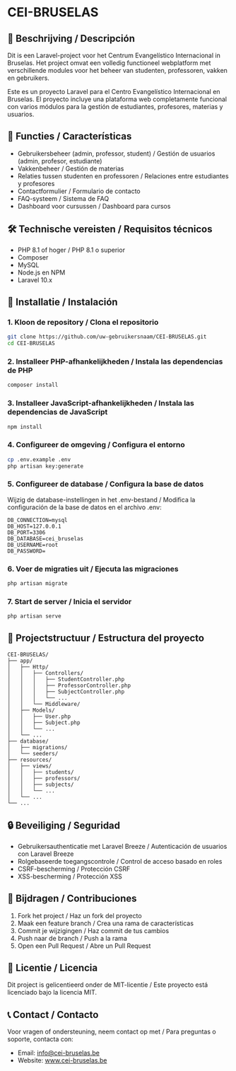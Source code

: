 # CEI-BRUSELAS

## 📝 Beschrijving / Descripción
Dit is een Laravel-project voor het Centrum Evangelístico Internacional in Bruselas. Het project omvat een volledig functioneel webplatform met verschillende modules voor het beheer van studenten, professoren, vakken en gebruikers.

Este es un proyecto Laravel para el Centro Evangelístico Internacional en Bruselas. El proyecto incluye una plataforma web completamente funcional con varios módulos para la gestión de estudiantes, profesores, materias y usuarios.

## 🚀 Functies / Características
- Gebruikersbeheer (admin, professor, student) / Gestión de usuarios (admin, profesor, estudiante)
- Vakkenbeheer / Gestión de materias
- Relaties tussen studenten en professoren / Relaciones entre estudiantes y profesores
- Contactformulier / Formulario de contacto
- FAQ-systeem / Sistema de FAQ
- Dashboard voor cursussen / Dashboard para cursos

## 🛠️ Technische vereisten / Requisitos técnicos
- PHP 8.1 of hoger / PHP 8.1 o superior
- Composer
- MySQL
- Node.js en NPM
- Laravel 10.x

## 🚀 Installatie / Instalación

### 1. Kloon de repository / Clona el repositorio
```bash
git clone https://github.com/uw-gebruikersnaam/CEI-BRUSELAS.git
cd CEI-BRUSELAS
```

### 2. Installeer PHP-afhankelijkheden / Instala las dependencias de PHP
```bash
composer install
```

### 3. Installeer JavaScript-afhankelijkheden / Instala las dependencias de JavaScript
```bash
npm install
```

### 4. Configureer de omgeving / Configura el entorno
```bash
cp .env.example .env
php artisan key:generate
```

### 5. Configureer de database / Configura la base de datos
Wijzig de database-instellingen in het .env-bestand / Modifica la configuración de la base de datos en el archivo .env:
```env
DB_CONNECTION=mysql
DB_HOST=127.0.0.1
DB_PORT=3306
DB_DATABASE=cei_bruselas
DB_USERNAME=root
DB_PASSWORD=
```

### 6. Voer de migraties uit / Ejecuta las migraciones
```bash
php artisan migrate
```

### 7. Start de server / Inicia el servidor
```bash
php artisan serve
```

## 📁 Projectstructuur / Estructura del proyecto
```
CEI-BRUSELAS/
├── app/
│   ├── Http/
│   │   ├── Controllers/
│   │   │   ├── StudentController.php
│   │   │   ├── ProfessorController.php
│   │   │   ├── SubjectController.php
│   │   │   └── ...
│   │   └── Middleware/
│   ├── Models/
│   │   ├── User.php
│   │   ├── Subject.php
│   │   └── ...
│   └── ...
├── database/
│   ├── migrations/
│   └── seeders/
├── resources/
│   ├── views/
│   │   ├── students/
│   │   ├── professors/
│   │   ├── subjects/
│   │   └── ...
│   └── ...
└── ...
```

## 🔒 Beveiliging / Seguridad
- Gebruikersauthenticatie met Laravel Breeze / Autenticación de usuarios con Laravel Breeze
- Rolgebaseerde toegangscontrole / Control de acceso basado en roles
- CSRF-bescherming / Protección CSRF
- XSS-bescherming / Protección XSS

## 🤝 Bijdragen / Contribuciones
1. Fork het project / Haz un fork del proyecto
2. Maak een feature branch / Crea una rama de características
3. Commit je wijzigingen / Haz commit de tus cambios
4. Push naar de branch / Push a la rama
5. Open een Pull Request / Abre un Pull Request

## 📄 Licentie / Licencia
Dit project is gelicentieerd onder de MIT-licentie / Este proyecto está licenciado bajo la licencia MIT.

## 📞 Contact / Contacto
Voor vragen of ondersteuning, neem contact op met / Para preguntas o soporte, contacta con:
- Email: info@cei-bruselas.be
- Website: www.cei-bruselas.be



